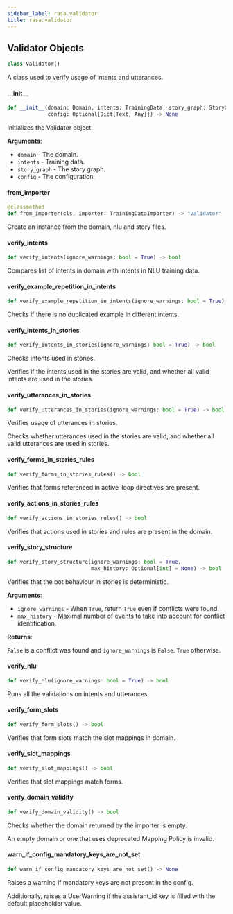 ```yaml
---
sidebar_label: rasa.validator
title: rasa.validator
---
```

## Validator Objects

```python
class Validator()
```

A class used to verify usage of intents and utterances.

#### \_\_init\_\_

```python
def __init__(domain: Domain, intents: TrainingData, story_graph: StoryGraph,
             config: Optional[Dict[Text, Any]]) -> None
```

Initializes the Validator object.

**Arguments**:

- `domain` - The domain.
- `intents` - Training data.
- `story_graph` - The story graph.
- `config` - The configuration.

#### from\_importer

```python
@classmethod
def from_importer(cls, importer: TrainingDataImporter) -> "Validator"
```

Create an instance from the domain, nlu and story files.

#### verify\_intents

```python
def verify_intents(ignore_warnings: bool = True) -> bool
```

Compares list of intents in domain with intents in NLU training data.

#### verify\_example\_repetition\_in\_intents

```python
def verify_example_repetition_in_intents(ignore_warnings: bool = True) -> bool
```

Checks if there is no duplicated example in different intents.

#### verify\_intents\_in\_stories

```python
def verify_intents_in_stories(ignore_warnings: bool = True) -> bool
```

Checks intents used in stories.

Verifies if the intents used in the stories are valid, and whether
all valid intents are used in the stories.

#### verify\_utterances\_in\_stories

```python
def verify_utterances_in_stories(ignore_warnings: bool = True) -> bool
```

Verifies usage of utterances in stories.

Checks whether utterances used in the stories are valid,
and whether all valid utterances are used in stories.

#### verify\_forms\_in\_stories\_rules

```python
def verify_forms_in_stories_rules() -> bool
```

Verifies that forms referenced in active_loop directives are present.

#### verify\_actions\_in\_stories\_rules

```python
def verify_actions_in_stories_rules() -> bool
```

Verifies that actions used in stories and rules are present in the domain.

#### verify\_story\_structure

```python
def verify_story_structure(ignore_warnings: bool = True,
                           max_history: Optional[int] = None) -> bool
```

Verifies that the bot behaviour in stories is deterministic.

**Arguments**:

- `ignore_warnings` - When `True`, return `True` even if conflicts were found.
- `max_history` - Maximal number of events to take into account for conflict
  identification.
  

**Returns**:

  `False` is a conflict was found and `ignore_warnings` is `False`.
  `True` otherwise.

#### verify\_nlu

```python
def verify_nlu(ignore_warnings: bool = True) -> bool
```

Runs all the validations on intents and utterances.

#### verify\_form\_slots

```python
def verify_form_slots() -> bool
```

Verifies that form slots match the slot mappings in domain.

#### verify\_slot\_mappings

```python
def verify_slot_mappings() -> bool
```

Verifies that slot mappings match forms.

#### verify\_domain\_validity

```python
def verify_domain_validity() -> bool
```

Checks whether the domain returned by the importer is empty.

An empty domain or one that uses deprecated Mapping Policy is invalid.

#### warn\_if\_config\_mandatory\_keys\_are\_not\_set

```python
def warn_if_config_mandatory_keys_are_not_set() -> None
```

Raises a warning if mandatory keys are not present in the config.

Additionally, raises a UserWarning if the assistant_id key is filled with the
default placeholder value.

